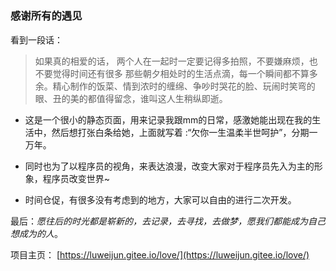 # 
### 感谢所有的遇见



看到一段话：

> 如果真的相爱的话， 两个人在一起时一定要记得多拍照，不要嫌麻烦，也不要觉得时间还有很多 那些朝夕相处时的生活点滴，每一个瞬间都不算多余。精心制作的饭菜、情到浓时的缠绵、争吵时哭花的脸、玩闹时笑弯的眼、丑的美的都值得留念，谁叫这人生稍纵即逝。


* 这是一个很小的静态页面，用来记录我跟mm的日常，感激她能出现在我的生活中，然后想打张白条给她，上面就写着 :“欠你一生温柔半世呵护”，分期一万年。

* 同时也为了以程序员的视角，来表达浪漫，改变大家对于程序员先入为主的形象，程序员改变世界~

* 时间仓促，有很多没有考虑到的地方，大家可以自由的进行二次开发。 


最后：*愿往后的时光都是崭新的，去记录，去寻找，去做梦，愿我们都能成为自己想成为的人*。

项目主页： [https://luweijun.gitee.io/love/](https://luweijun.gitee.io/love/) 
